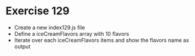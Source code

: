 # Exercise 129

- Create a new index129.js file
- Define a iceCreamFlavors array with 10 flavors
- Iterate over each iceCreamFlavors items and show the flavors name as output
